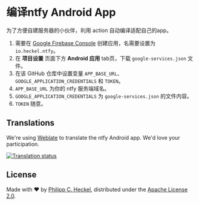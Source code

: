 # 编译ntfy Android App

为了方便自建服务器的小伙伴，利用 action 自动编译适配自己的app。

1. 需要在 [Google Firebase Console](https://console.firebase.google.com) 创建应用，名需要设置为 `io.heckel.ntfy`。
2. 在 **项目设置** 页面下方 **Android 应用** tab页，下载 `google-services.json` 文件。
3. 在该 GitHub 仓库中设置变量 `APP_BASE_URL`、`GOOGLE_APPLICATION_CREDENTIALS` 和 `TOKEN`。
4. `APP_BASE_URL` 为你的 ntfy 服务端域名。
5. `GOOGLE_APPLICATION_CREDENTIALS` 为 `google-services.json` 的文件内容。
6. `TOKEN` 随意。


## Translations
We're using [Weblate](https://hosted.weblate.org/projects/ntfy/) to translate the ntfy Android app. We'd love your participation.

<a href="https://hosted.weblate.org/engage/ntfy/">
<img src="https://hosted.weblate.org/widgets/ntfy/-/multi-blue.svg" alt="Translation status" />
</a>

## License
Made with ❤️ by [Philipp C. Heckel](https://heckel.io), distributed under the [Apache License 2.0](LICENSE).
